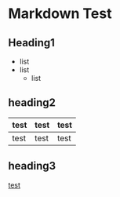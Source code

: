 # Markdown Test

## Heading1

- list
- list
  - list

## heading2

|test|test|test|
|---|---|---|
|test|test|test|

## heading3

[test](https://google.com)
